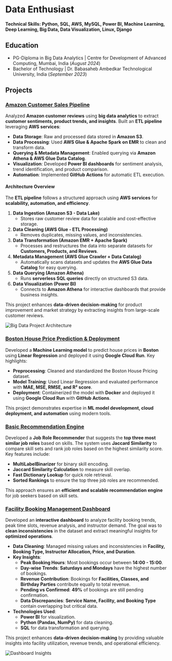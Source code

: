 # Data Enthusiast

#### Technical Skills: Python, SQL, AWS, MySQL, Power BI, Machine Learning, Deep Learning, Big Data, Data Visualization, Linux, Django

## Education
- PG-Diploma in Big Data Analytics | Centre for Development of Advanced Computing, Mumbai, India (_August 2024_)
- Bachelor of Technology | Dr. Babasaheb Ambedkar Technological University, India (_September 2023_)

## Projects

### [Amazon Customer Sales Pipeline](https://github.com/Shubham9975/BigDataProject.git)

Analyzed **Amazon customer reviews** using **big data analytics** to extract **customer sentiments, product trends, and insights**. Built an **ETL pipeline** leveraging **AWS services**:
- **Data Storage**: Raw and processed data stored in **Amazon S3**.
- **Data Processing**: Used **AWS Glue & Apache Spark on EMR** to clean and transform data.
- **Querying & Metadata Management**: Enabled querying via **Amazon Athena & AWS Glue Data Catalog**.
- **Visualization**: Developed **Power BI dashboards** for sentiment analysis, trend identification, and product comparison.
- **Automation**: Implemented **GitHub Actions** for automatic ETL execution.

#### **Architecture Overview**
The **ETL pipeline** follows a structured approach using **AWS services** for **scalability, automation, and efficiency**.

1. **Data Ingestion (Amazon S3 - Data Lake)**
   - Stores raw customer review data for scalable and cost-effective storage.
2. **Data Cleaning (AWS Glue - ETL Processing)**
   - Removes duplicates, missing values, and inconsistencies.
3. **Data Transformation (Amazon EMR + Apache Spark)**
   - Processes and restructures the data into separate datasets for **Customers, Products, and Reviews**.
4. **Metadata Management (AWS Glue Crawler + Data Catalog)**
   - Automatically scans datasets and updates the **AWS Glue Data Catalog** for easy querying.
5. **Data Querying (Amazon Athena)**
   - Runs **serverless SQL queries** directly on structured S3 data.
6. **Data Visualization (Power BI)**
   - Connects to **Amazon Athena** for interactive dashboards that provide business insights.

This project enhances **data-driven decision-making** for product improvement and market strategy by extracting insights from large-scale customer reviews.

![Big Data Project Architecture](https://github.com/user-attachments/assets/e9df7e9b-ae3c-40d9-84dc-f97b0cd612de)

### [Boston House Price Prediction & Deployment](https://github.com/Shubham9975/End_To_End_ML_Project_deployment.git)

Developed a **Machine Learning model** to predict house prices in **Boston** using **Linear Regression** and deployed it using **Google Cloud Run**. Key highlights:
- **Preprocessing**: Cleaned and standardized the Boston House Pricing dataset.
- **Model Training**: Used Linear Regression and evaluated performance with **MAE, MSE, RMSE, and R² score**.
- **Deployment**: Containerized the model with **Docker** and deployed it using **Google Cloud Run** with **GitHub Actions**.

This project demonstrates expertise in **ML model development, cloud deployment, and automation** using modern tools.

### [Basic Recommendation Engine](https://github.com/Shubham9975/Basic-Recommendation-Engine-ML.git)

Developed a **Job Role Recommender** that suggests the **top three most similar job roles** based on skills. The system uses **Jaccard Similarity** to compare skill sets and rank job roles based on the highest similarity score. Key features include:
- **MultiLabelBinarizer** for binary skill encoding.
- **Jaccard Similarity Calculation** to measure skill overlap.
- **Fast Dictionary Lookup** for quick role retrieval.
- **Sorted Rankings** to ensure the top three job roles are recommended.

This approach ensures an **efficient and scalable recommendation engine** for job seekers based on skill sets.

### [Facility Booking Management Dashboard](https://github.com/Shubham9975/Facility_Bookings_Data_Analysis.git)

Developed an **interactive dashboard** to analyze facility booking trends, peak time slots, revenue analysis, and instructor demand. The goal was to **clean inconsistencies** in the dataset and extract meaningful insights for **optimized operations**.

- **Data Cleaning**: Managed missing values and inconsistencies in **Facility, Booking Type, Instructor Allocation, Price, and Duration**.
- **Key Insights**:
  - **Peak Booking Hours**: Most bookings occur between **14:00 - 15:00**.
  - **Day-wise Trends**: **Saturdays and Mondays** have the highest number of bookings.
  - **Revenue Contribution**: Bookings for **Facilities, Classes, and Birthday Parties** contribute equally to total revenue.
  - **Pending vs Confirmed**: **49%** of bookings are still pending confirmation.
  - **Data Discrepancies**: **Service Name, Facility, and Booking Type** contain overlapping but critical data.
- **Technologies Used**:
  - **Power BI** for visualization.
  - **Python (Pandas, NumPy)** for data cleaning.
  - **SQL** for data transformation and querying.

This project enhances **data-driven decision-making** by providing valuable insights into facility utilization, revenue trends, and operational efficiency.

![Dashboard Insights](https://github.com/Shubham9975/Facility_Bookings_Data_Analysis/blob/main/Booking%20Management%20Dashboard.gif?raw=true)
